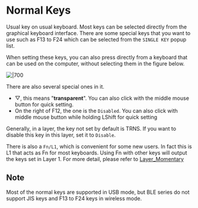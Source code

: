# Normal Keys

Usual key on usual keyboard. Most keys can be selected directly from the graphical keyboard interface. There are some special keys that you want to use such as F13 to F24 which can be selected from the ``SINGLE KEY`` popup list.

When setting these keys, you can also press directly from a keyboard that can be used on the computer, without selecting them in the figure below.

![|700](assets/normal-key-01.jpg)

There are also several special ones in it.
- ▽, this means "**transparent**". You can also click with the middle mouse button for quick setting.
- On the right of F12, the one is the ``Disabled``. You can also click with middle mouse button while holding LShift for quick setting

Generally, in a layer, the key not set by default is TRNS. If you want to disable this key in this layer, set it to ``Disable``.

There is also a ``Fn/L1``, which is convenient for some new users. In fact this is L1 that acts as Fn for most keyboards. Using Fn with other keys will output the keys set in Layer 1. For more detail, please refer to [Layer_Momentary](/en/edit-keymap/l-layer)


## Note

Most of the normal keys are supported in USB mode, but BLE series do not support JIS keys and F13 to F24 keys in wireless mode.
